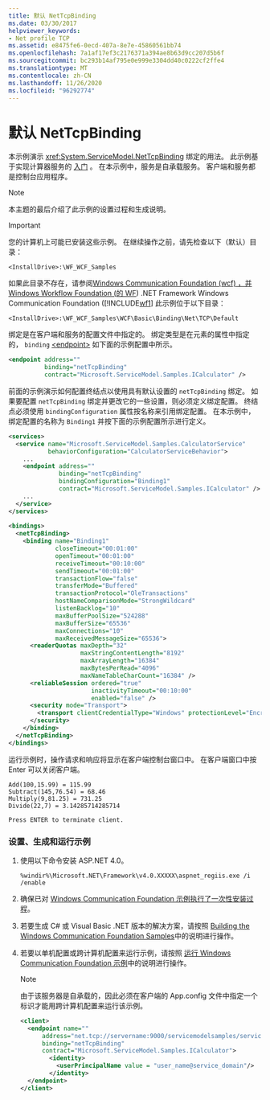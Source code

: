 ```yaml
---
title: 默认 NetTcpBinding
ms.date: 03/30/2017
helpviewer_keywords:
- Net profile TCP
ms.assetid: e8475fe6-0ecd-407a-8e7e-45860561bb74
ms.openlocfilehash: 7a1af17ef3c2176371a394ae8b63d9cc207d5b6f
ms.sourcegitcommit: bc293b14af795e0e999e3304dd40c0222cf2ffe4
ms.translationtype: MT
ms.contentlocale: zh-CN
ms.lasthandoff: 11/26/2020
ms.locfileid: "96292774"
---
```

# <a name="default-nettcpbinding"></a>默认 NetTcpBinding

本示例演示 <xref:System.ServiceModel.NetTcpBinding> 绑定的用法。 此示例基于实现计算器服务的 [入门](getting-started-sample.md) 。 在本示例中，服务是自承载服务。 客户端和服务都是控制台应用程序。  
  
> [!NOTE]
> 本主题的最后介绍了此示例的设置过程和生成说明。  
  
> [!IMPORTANT]
> 您的计算机上可能已安装这些示例。 在继续操作之前，请先检查以下（默认）目录：  
>
> `<InstallDrive>:\WF_WCF_Samples`  
>
> 如果此目录不存在，请参阅[Windows Communication Foundation (wcf) ，并 Windows Workflow Foundation (的 WF](https://www.microsoft.com/download/details.aspx?id=21459)) .NET Framework Windows Communication Foundation ([!INCLUDE[wf1](../../../../includes/wf1-md.md)] 此示例位于以下目录：  
>
> `<InstallDrive>:\WF_WCF_Samples\WCF\Basic\Binding\Net\TCP\Default`  
  
 绑定是在客户端和服务的配置文件中指定的。 绑定类型是在元素的属性中指定的， `binding` [\<endpoint>](../../configure-apps/file-schema/wcf/endpoint-element.md) 如下面的示例配置中所示。  
  
```xml  
<endpoint address=""  
          binding="netTcpBinding"  
          contract="Microsoft.ServiceModel.Samples.ICalculator" />  
```  
  
 前面的示例演示如何配置终结点以使用具有默认设置的 `netTcpBinding` 绑定。 如果要配置 `netTcpBinding` 绑定并更改它的一些设置，则必须定义绑定配置。 终结点必须使用 `bindingConfiguration` 属性按名称来引用绑定配置。 在本示例中，绑定配置的名称为 `Binding1` 并按下面的示例配置所示进行定义。  
  
```xml  
<services>  
  <service name="Microsoft.ServiceModel.Samples.CalculatorService"  
           behaviorConfiguration="CalculatorServiceBehavior">  
    ...  
    <endpoint address=""  
              binding="netTcpBinding"  
              bindingConfiguration="Binding1"
              contract="Microsoft.ServiceModel.Samples.ICalculator" />  
    ...  
  </service>  
</services>  
  
<bindings>  
  <netTcpBinding>  
    <binding name="Binding1"
             closeTimeout="00:01:00"  
             openTimeout="00:01:00"
             receiveTimeout="00:10:00"
             sendTimeout="00:01:00"  
             transactionFlow="false"
             transferMode="Buffered"
             transactionProtocol="OleTransactions"  
             hostNameComparisonMode="StrongWildcard"
             listenBacklog="10"  
             maxBufferPoolSize="524288"
             maxBufferSize="65536"
             maxConnections="10"  
             maxReceivedMessageSize="65536">  
      <readerQuotas maxDepth="32"
                    maxStringContentLength="8192"
                    maxArrayLength="16384"  
                    maxBytesPerRead="4096"
                    maxNameTableCharCount="16384" />  
      <reliableSession ordered="true"
                       inactivityTimeout="00:10:00"  
                       enabled="false" />  
      <security mode="Transport">  
        <transport clientCredentialType="Windows" protectionLevel="EncryptAndSign" />  
      </security>  
    </binding>  
  </netTcpBinding>  
</bindings>  
```  
  
 运行示例时，操作请求和响应将显示在客户端控制台窗口中。 在客户端窗口中按 Enter 可以关闭客户端。  
  
```console  
Add(100,15.99) = 115.99  
Subtract(145,76.54) = 68.46  
Multiply(9,81.25) = 731.25  
Divide(22,7) = 3.14285714285714  
  
Press ENTER to terminate client.  
```  
  
### <a name="to-set-up-build-and-run-the-sample"></a>设置、生成和运行示例  
  
1. 使用以下命令安装 ASP.NET 4.0。  
  
    ```console  
    %windir%\Microsoft.NET\Framework\v4.0.XXXXX\aspnet_regiis.exe /i /enable  
    ```  
  
2. 确保已对 [Windows Communication Foundation 示例执行了一次性安装过程](one-time-setup-procedure-for-the-wcf-samples.md)。  
  
3. 若要生成 C# 或 Visual Basic .NET 版本的解决方案，请按照 [Building the Windows Communication Foundation Samples](building-the-samples.md)中的说明进行操作。  
  
4. 若要以单机配置或跨计算机配置来运行示例，请按照 [运行 Windows Communication Foundation 示例](running-the-samples.md)中的说明进行操作。  
  
    > [!NOTE]
    > 由于该服务器是自承载的，因此必须在客户端的 App.config 文件中指定一个标识才能用跨计算机配置来运行该示例。  
  
    ```xml  
    <client>  
      <endpoint name=""  
          address="net.tcp://servername:9000/servicemodelsamples/service"
          binding="netTcpBinding"
          contract="Microsoft.ServiceModel.Samples.ICalculator">  
            <identity>  
              <userPrincipalName value = "user_name@service_domain"/>  
            </identity>  
      </endpoint>  
    </client>  
    ```  
